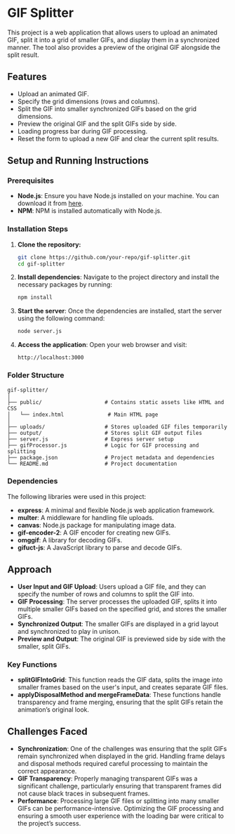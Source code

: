 # GIF Splitter

This project is a web application that allows users to upload an animated GIF, split it into a grid of smaller GIFs, and display them in a synchronized manner. The tool also provides a preview of the original GIF alongside the split result.

## Features

- Upload an animated GIF.
- Specify the grid dimensions (rows and columns).
- Split the GIF into smaller synchronized GIFs based on the grid dimensions.
- Preview the original GIF and the split GIFs side by side.
- Loading progress bar during GIF processing.
- Reset the form to upload a new GIF and clear the current split results.

## Setup and Running Instructions

### Prerequisites

- **Node.js**: Ensure you have Node.js installed on your machine. You can download it from [here](https://nodejs.org/).
- **NPM**: NPM is installed automatically with Node.js.

### Installation Steps

1. **Clone the repository:**
   ```bash
   git clone https://github.com/your-repo/gif-splitter.git
   cd gif-splitter
   ```
2. **Install dependencies**: Navigate to the project directory and install the necessary packages by running:
   ```bash
   npm install
   ```
3. **Start the server**: Once the dependencies are installed, start the server using the following command:
   ```bash
   node server.js
   ```
4. **Access the application**: Open your web browser and visit:
   ```plaintext
   http://localhost:3000
   ```

### Folder Structure

```plaintext
gif-splitter/
│
├── public/                    # Contains static assets like HTML and CSS
│   └── index.html              # Main HTML page
│
├── uploads/                   # Stores uploaded GIF files temporarily
├── output/                    # Stores split GIF output files
├── server.js                  # Express server setup
├── gifProcessor.js            # Logic for GIF processing and splitting
├── package.json               # Project metadata and dependencies
└── README.md                  # Project documentation
```

### Dependencies

The following libraries were used in this project:

- **express**: A minimal and flexible Node.js web application framework.
- **multer**: A middleware for handling file uploads.
- **canvas**: Node.js package for manipulating image data.
- **gif-encoder-2**: A GIF encoder for creating new GIFs.
- **omggif**: A library for decoding GIFs.
- **gifuct-js**: A JavaScript library to parse and decode GIFs.

## Approach

- **User Input and GIF Upload**: Users upload a GIF file, and they can specify the number of rows and columns to split the GIF into.
- **GIF Processing**: The server processes the uploaded GIF, splits it into multiple smaller GIFs based on the specified grid, and stores the smaller GIFs.
- **Synchronized Output**: The smaller GIFs are displayed in a grid layout and synchronized to play in unison.
- **Preview and Output**: The original GIF is previewed side by side with the smaller, split GIFs.

### Key Functions

- **splitGIFIntoGrid**: This function reads the GIF data, splits the image into smaller frames based on the user's input, and creates separate GIF files.
- **applyDisposalMethod and mergeFrameData**: These functions handle transparency and frame merging, ensuring that the split GIFs retain the animation’s original look.

## Challenges Faced

- **Synchronization**: One of the challenges was ensuring that the split GIFs remain synchronized when displayed in the grid. Handling frame delays and disposal methods required careful processing to maintain the correct appearance.
- **GIF Transparency**: Properly managing transparent GIFs was a significant challenge, particularly ensuring that transparent frames did not cause black traces in subsequent frames.
- **Performance**: Processing large GIF files or splitting into many smaller GIFs can be performance-intensive. Optimizing the GIF processing and ensuring a smooth user experience with the loading bar were critical to the project’s success.